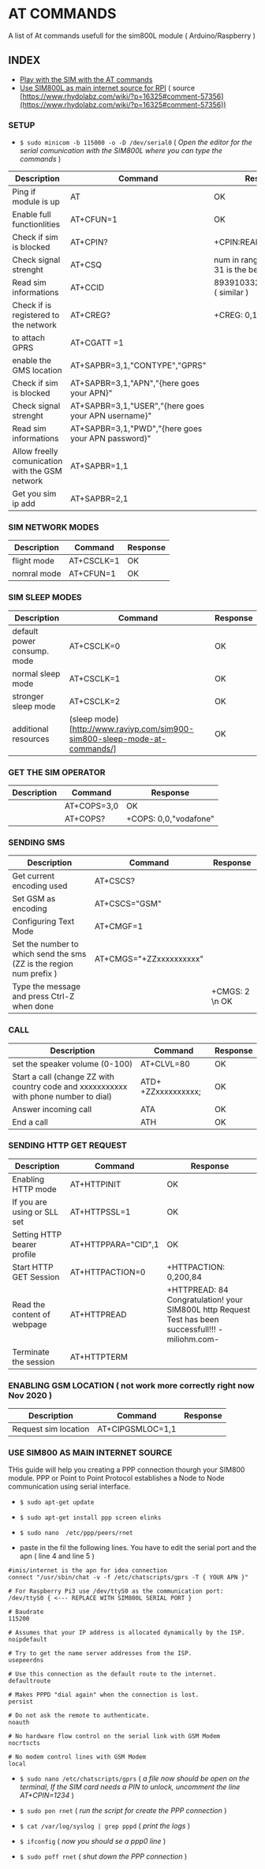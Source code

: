 # AT COMMANDS

A list of At commands usefull for the sim800L module ( Arduino/Raspberry )

## INDEX

- [Play with the SIM with the AT commands](#setup)
- [Use SIM800L as main internet source for RPI](#use-sim800-as-main-internet-source) ( source [https://www.rhydolabz.com/wiki/?p=16325#comment-57356](https://www.rhydolabz.com/wiki/?p=16325#comment-57356))

### SETUP

- `$ sudo minicom -b 115000 -o -D /dev/serial0` ( *Open the editor for the serial comunication with the SIM800L where you can type the commands* )

| Description                 | Command                        | Response                       |
|-------------                | -------------                  | -------------                  |
| Ping if module is up        | AT                  | OK                   |
| Enable full functionlities                | AT+CFUN=1                   | OK                  |
| Check if sim is blocked                | AT+CPIN?                   | +CPIN:READY                 |
| Check signal strenght                | AT+CSQ                   | num in range of 0 - 31 ( 31 is the best )                 |
| Read sim informations                | AT+CCID                  | 8939103320004650065f ( similar ) |
| Check if is registered to the network                | AT+CREG?                   | +CREG: 0,1 |
| to attach GPRS        | AT+CGATT =1                  |               |
| enable the GMS location                 | AT+SAPBR=3,1,"CONTYPE","GPRS"                    |                  |
| Check if sim is blocked                | AT+SAPBR=3,1,"APN","{here goes your APN}"                   | |
| Check signal strenght                | AT+SAPBR=3,1,"USER","{here goes your APN username}"                   | |
| Read sim informations                | AT+SAPBR=3,1,"PWD","{here goes your APN password}"                 | |
| Allow freelly comunication with the GSM network    | AT+SAPBR=1,1                   |  |
| Get you sim ip add            | AT+SAPBR=2,1                  |  |

### SIM NETWORK MODES

| Description                 | Command                        | Response                       |
|-------------                | -------------                  | -------------                  |
|  flight mode      | AT+CSCLK=1                  |       	OK        |
|  nomral mode               | AT+CFUN=1                    |   OK              |

### SIM SLEEP MODES

| Description                 | Command                        | Response                       |
|-------------                | -------------                  | -------------                  |
|  default power consump. mode      | AT+CSCLK=0                |       	OK        |
|  normal sleep mode      | AT+CSCLK=1                  |       	OK        |
|  stronger sleep mode               | AT+CSCLK=2                    |   OK              |
|  additional resources               | (sleep mode)[http://www.raviyp.com/sim900-sim800-sleep-mode-at-commands/]                    |   OK              |

### GET THE SIM OPERATOR

| Description                 | Command                        | Response                       |
|-------------                | -------------                  | -------------                  |
|        | AT+COPS=3,0                  |       	OK        |
|                 | AT+COPS?                    |   +COPS: 0,0,"vodafone"              |

### SENDING SMS 

| Description                 | Command                        | Response                       |
|-------------                | -------------                  | -------------                  |
| Get current encoding used        | AT+CSCS?                  |               |
| Set GSM as encoding                 | AT+CSCS="GSM"                    |                  |
| Configuring Text Mode               | AT+CMGF=1                   |       |
| Set the number to which send the sms (ZZ is the region num prefix )   | AT+CMGS="+ZZxxxxxxxxxx" |
| Type the message and press Ctrl-Z when done               |   | +CMGS: 2 \n OK|

### CALL

| Description                 | Command                        | Response                       |
|-------------                | -------------                  | -------------                  |
| set the speaker volume (0-100)       | AT+CLVL=80                 |       	OK        |
| Start a call (change ZZ with country code and xxxxxxxxxxx with phone number to dial)      | ATD+ +ZZxxxxxxxxxx;                |       	OK        |
| Answer incoming call       | ATA               |       	OK        |
| End a call       | ATH                |       	OK        |

### SENDING HTTP GET REQUEST

| Description                 | Command                        | Response                       |
|-------------                | -------------                  | -------------                  |
| Enabling HTTP mode       |  AT+HTTPINIT                 |       	OK        |
|  If you are using or SLL set                 | AT+HTTPSSL=1                   |   OK              |
| Setting HTTP bearer profile               | AT+HTTPPARA="CID",1                  |   OK      |
| Start HTTP GET Session    | AT+HTTPACTION=0 | +HTTPACTION: 0,200,84 |
| Read the content of webpage  | AT+HTTPREAD |  +HTTPREAD: 84 Congratulation! your SIM800L http Request Test has been successfull!!! -miliohm.com- |
| Terminate the session   | AT+HTTPTERM |    |


### ENABLING GSM LOCATION ( not work more correctly right now Nov 2020 )

| Description                 | Command                        | Response                       |
|-------------                | -------------                  | -------------                  |
| Request sim location           | AT+CIPGSMLOC=1,1               |  |


### USE SIM800 AS MAIN INTERNET SOURCE

THis guide will help you creating a PPP connection thourgh your SIM800 module. PPP or Point to Point Protocol establishes a Node to Node communication using serial interface.

- `$ sudo apt-get update`
- `$ sudo apt-get install ppp screen elinks`
- `$ sudo nano 	/etc/ppp/peers/rnet`

- paste in the fil the following lines. You have to edit the serial port and the apn ( line 4 and line 5 )
```
#imis/internet is the apn for idea connection
connect "/usr/sbin/chat -v -f /etc/chatscripts/gprs -T { YOUR APN }"
 
# For Raspberry Pi3 use /dev/ttyS0 as the communication port:
/dev/ttyS0 { <--- REPLACE WITH SIM800L SERIAL PORT } 
 
# Baudrate
115200
 
# Assumes that your IP address is allocated dynamically by the ISP.
noipdefault
 
# Try to get the name server addresses from the ISP.
usepeerdns
 
# Use this connection as the default route to the internet.
defaultroute
 
# Makes PPPD "dial again" when the connection is lost.
persist
 
# Do not ask the remote to authenticate.
noauth
 
# No hardware flow control on the serial link with GSM Modem
nocrtscts
 
# No modem control lines with GSM Modem
local
```

- `$ sudo nano /etc/chatscripts/gprs` ( *a file now should be open on the terminal, If the SIM card needs a PIN to unlock, uncomment the line AT+CPIN=1234* )


- `$ sudo pon rnet` ( *run the script for create the PPP connection* ) 
- `$ cat /var/log/syslog | grep pppd` ( *print the logs* ) 
- `$ ifconfig` ( *now you should se a ppp0 line* )
- `$ sudo poff rnet` ( *shut down the PPP connection* )



